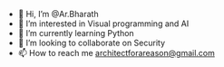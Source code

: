 - 👋 Hi, I’m @Ar.Bharath
- 👀 I’m interested in Visual programming and AI
- 🌱 I’m currently learning Python
- 💞️ I’m looking to collaborate on Security
- 📫 How to reach me architectforareason@gmail.com

<!---
UZUM4KI-NARUT0/UZUM4KI-NARUT0 is a ✨ special ✨ repository because its `README.md` (this file) appears on your GitHub profile.
You can click the Preview link to take a look at your changes.
--->
